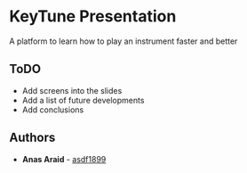 # KeyTune Presentation

A platform to learn how to play an instrument faster and better

## ToDO

* Add screens into the slides
* Add a list of future developments
* Add conclusions

## Authors

* **Anas Araid** - [asdf1899](https://github.com/asdf1899)
